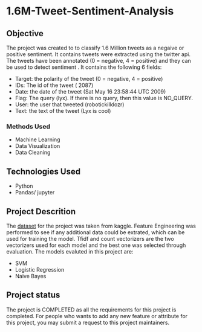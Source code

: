 # 1.6M-Tweet-Sentiment-Analysis
## Objective

The project was created to to classify 1.6 Million tweets as a negaive or positive sentiment. It contains tweets were extracted using the twitter api.
The tweets have been annotated (0 = negative, 4 = positive) and they can be used to detect sentiment . It contains the following 6 fields:

* Target: the polarity of the tweet (0 = negative, 4 = positive)
* IDs: The id of the tweet ( 2087)
* Date: the date of the tweet (Sat May 16 23:58:44 UTC 2009)
* Flag: The query (lyx). If there is no query, then this value is NO_QUERY.
* User: the user that tweeted (robotickilldozr)
* Text: the text of the tweet (Lyx is cool)

### Methods Used

* Machine Learning
* Data Visualization
* Data Cleaning

## Technologies Used

* Python
* Pandas/ jupyter

## Project Descrition

The [dataset](https://www.kaggle.com/kazanova/sentiment140) for the project was taken from kaggle.
Feature Engineering was performed to see if any additional data could be extrated, which can be used for training the model.
Tfidf and count vectorizers are the two vectorizers used for each model and the best one was selected through evaluation.
The models evaluted in this project are:
* SVM
* Logistic Regression
* Naive Bayes

## Project status
The project is COMPLETED as all the requirements for this project is completed. For people who wants to add any new feature or attribute for this project, you may submit a request
to this project maintainers.
